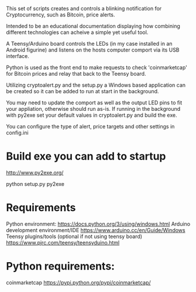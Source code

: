 This set of scripts creates and controls a blinking notification for Cryptocurrency, such as Bitcoin, price alerts.


Intended to be an educational documentation displaying how combining different technologies can acheive
a simple yet useful tool. 


A Teensy/Arduino board controls the LEDs (in my case installed in an Android figurine) 
and listens on the hosts computer comport via its USB interface. 

Python is used as the front end to make requests to check 'coinmarketcap' for Bitcoin prices and
relay that back to the Teensy board. 

Utilizing cryptoalert.py and the setup.py a Windows based application can be created so it can be added to run at
start in the background. 


You may need to update the comport as well as the output LED pins to fit your appliation, otherwise should run as-is. 
If running in the background with py2exe set your default values in cryptoalert.py and build the exe.

You can configure the type of alert, price targets and other settings in config.ini

# Build exe you can add to startup

http://www.py2exe.org/

python setup.py py2exe


# Requirements
Python environment: https://docs.python.org/3/using/windows.html
Arduino development environment/IDE https://www.arduino.cc/en/Guide/Windows
Teensy plugins/tools (optional if not using teensy board) https://www.pjrc.com/teensy/teensyduino.html

# Python requirements: 
coinmarketcap https://pypi.python.org/pypi/coinmarketcap/
 
